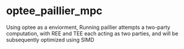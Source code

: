# optee_paillier_mpc
Using optee as a enviorment, Running paillier attempts a two-party computation, with REE and TEE each acting as two parties, and will be subsequently optimized using SIMD
